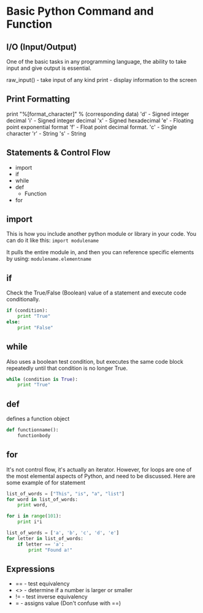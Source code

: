 # Basic Python Command and Function

## I/O (Input/Output)
One of the basic tasks in any programming language, the ability to take input and give output is essential.

raw_input() - take input of any kind
print - display information to the screen

## Print Formatting
print "%[format_character]" % (corresponding data)
'd' - Signed integer decimal
'i' - Signed integer decimal
'x' - Signed hexadecimal
'e' - Floating point exponential format
'f' - Float point decimal format.
'c' - Single character
'r' - String
's' - String

## Statements & Control Flow

- import
- if
- while
- def
	- Function
- for

## import
This is how you include another python module or library in your code. 
You can do it like this:
`import modulename`

It pulls the entire module in, and then you can reference specific elements by using:
`modulename.elementname` 

## if
Check the True/False (Boolean) value of a statement and execute code conditionally.
```python
if (condition):
	print "True"
else:
	print "False"
```

## while
Also uses a boolean test condition, but executes the same code block repeatedly until that condition is no longer True.
```python
while (condition is True):
	print "True"
```

## def
defines a function object
```python
def functionname():
	functionbody
```

## for
It's not control flow, it's actually an iterator. However, for loops are one of the most elemental aspects of Python, and need to be discussed.
Here are some example of for statement
```python
list_of_words = ["This", "is", "a", "list"]
for word in list_of_words:
	print word,
```
```python
for i in range(101):
	print i*i
```
```python
list_of_words = ['a', 'b', 'c', 'd', 'e']
for letter in list_of_words:
	if letter == 'a':
		print "Found a!"
```

## Expressions
- == - test equivalency
- <> - determine if a number is larger or smaller
- != - test inverse equivalency
- = - assigns value (Don't confuse with ==)


<!--stackedit_data:
eyJoaXN0b3J5IjpbLTU5NjgxNjYxMCw4MTk2MDgzMDQsMjc4OD
gyNDQ0LDg3NzIyNTA2NywtMTE3NTM4MjczNywxMjI3NDQxNTY0
LC05OTA0MjI0NTQsMzA0Nzg4NTMyXX0=
-->